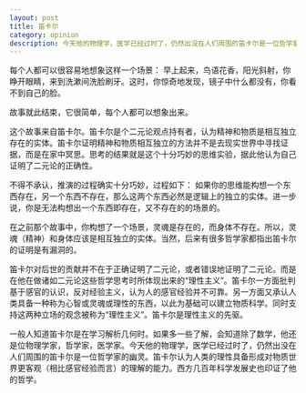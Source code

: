 ```yaml
---
layout: post
title: 笛卡尔
category: opinion
description: 今天他的物理学，医学已经过时了，仍然出没在人们周围的笛卡尔是一位哲学家的幽灵。
---
```


每个人都可以很容易地想象这样一个场景：
早上起来，鸟语花香，阳光斜射，你睁开眼睛，来到洗漱间洗脸刷牙。这时，你惊奇地发现，镜子中什么都没有，你看不到自己的脸。

故事就此结束，它很简单，每个人都可以想象出来。

这个故事来自笛卡尔。笛卡尔是个二元论观点持有者，认为精神和物质是相互独立存在的实体。笛卡尔证明精神和物质相互独立的方法并不是去现实世界中寻找证据，而是在家中冥思。思考的结果就是这个十分巧妙的思维实验，据此他认为自己证明了二元论的正确性。

不得不承认，推演的过程确实十分巧妙，过程如下：
如果你的思维能构想一个东西存在，另一个东西不存在，那么这两个东西必然是逻辑上的独立的实体。进一步说，你是无法构想出一个东西即存在，又不存在的的场景的。

在之前那个故事中，你构想了一个场景，灵魂是存在的，而身体不存在。所以，灵魂（精神）和身体应该是相互独立的实体。当然，后来有很多哲学家都指出笛卡尔的证明是有漏洞的。

笛卡尔对后世的贡献并不在于正确证明了二元论，或者错误地证明了二元论。而是在他在做诸如二元论这些哲学思考时所体现出来的“理性主义”。笛卡尔一方面批判基于感官的认识，反对经验主义，认为人的感官经验并不可靠。另一方面又承认人类具备一种称为心智或灵魂或理性的东西，以此为基础可以建立物质科学。同时支持这两种立场的观念被称为“理性主义”。笛卡尔是理性主义的先驱。

一般人知道笛卡尔是在学习解析几何时。如果多一些了解，会知道除了数学，他还是位物理学家，哲学家，医学家。今天他的物理学，医学已经过时了，仍然出没在人们周围的笛卡尔是一位哲学家的幽灵。笛卡尔认为人类的理性具备形成对物质世界更客观（相比感官经验而言）的理解的能力。西方几百年科学发展史也印证了他的哲学。

